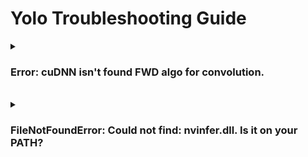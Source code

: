 # Yolo Troubleshooting Guide

<details>
  <summary><h3>Error: cuDNN isn't found FWD algo for convolution.</h3></summary>
  
<b>환경</b> : Windows 11, Visual studio 2019, Yolov4, NVIDA GeForce RTX 3070
<br>
<b>증상</b> : RTSP + Yolov4 동작 중 특정 채널 이상이 되면 오류 발생
<br>
<b>원인</b> : Input Data가 GPU Memory의 사이즈보다 커서 발생
<br>
<b>해결 방안</b> : GPU 교체 또는 Parameter 수정
<br>
<b>참고 링크 : </b> [링크](https://gororoman.tistory.com/entry/Error-cuDNN-isnt-found-FWD-algo-for-convolution-%ED%95%B4%EA%B2%B0-%EB%B0%A9%EB%B2%95)

</details>

<br>

<details>
  <summary><h3>FileNotFoundError: Could not find: nvinfer.dll. Is it on your PATH?</h3></summary>
  
<b>환경</b> : Windows 11, Visual studio 2019, Yolov4, CUDA 11.7, TensorRT-8.6.1.6
<br>
<b>증상</b> : (TensorRT + yolov4) trt_yolo.py 실행 시 오류 발생
<br>
<b>원인</b> : CUDA 폴더에 TensorRT dll이 포함되어 있지 않아 발생
<br>
<b>해결 방안</b> : CUDA 폴더에 TensorRT dll 포함
<br>
<b>참고 링크 : </b> [링크](https://cloud.tencent.com/developer/article/2169877)

</details>

<br>
